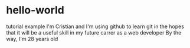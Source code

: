 # hello-world
tutorial example
I'm Cristian and I'm using github to learn git in the hopes that it will be a useful skill in my future carrer as a web developer
By the way, I'm 28 years old
